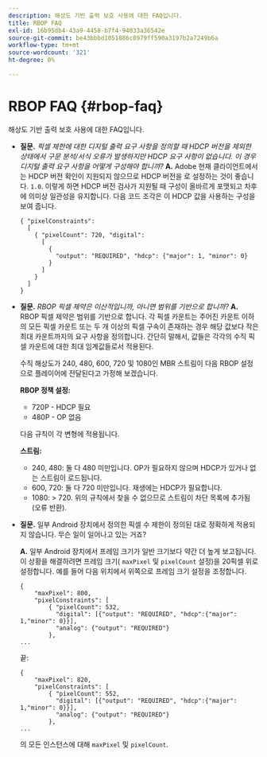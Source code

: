```yaml
---
description: 해상도 기반 출력 보호 사용에 대한 FAQ입니다.
title: RBOP FAQ
exl-id: 16b95db4-43a9-4458-b7f4-94033a36542e
source-git-commit: be43bbbd1051886c8979ff590a3197b2a7249b6a
workflow-type: tm+mt
source-wordcount: '321'
ht-degree: 0%

---
```


# RBOP FAQ {#rbop-faq}

해상도 기반 출력 보호 사용에 대한 FAQ입니다.

* **질문.** *픽셀 제한에 대한 디지털 출력 요구 사항을 정의할 때 HDCP 버전을 제외한 상태에서 구문 분석/서식 오류가 발생하지만 HDCP 요구 사항이 없습니다. 이 경우 디지털 출력 요구 사항을 어떻게 구성해야 합니까?* **A.** Adobe 현재 클라이언트에서는 HDCP 버전 확인이 지원되지 않으므로 HDCP 버전을 로 설정하는 것이 좋습니다. `1.0`. 이렇게 하면 HDCP 버전 검사가 지원될 때 구성이 올바르게 포맷되고 차후에 의미상 일관성을 유지합니다. 다음 코드 조각은 이 HDCP 값을 사용하는 구성을 보여 줍니다.

   ```
   { "pixelConstraints":  
     [  
       { "pixelCount": 720, "digital":  
         [  
           {  
             "output": "REQUIRED", "hdcp": {"major": 1, "minor": 0}  
           }  
         ]  
       }  
     ]  
   }
   ```

* **질문.** *RBOP 픽셀 제약은 이산적입니까, 아니면 범위를 기반으로 합니까?* **A.** RBOP 픽셀 제약은 범위를 기반으로 합니다. 각 픽셀 카운트는 주어진 카운트 이하의 모든 픽셀 카운트 또는 두 개 이상의 픽셀 구속이 존재하는 경우 해당 값보다 작은 최대 카운트까지의 요구 사항을 정의합니다. 간단히 말해서, 값들은 각각의 수직 픽셀 카운트에 대한 최대 임계값들로서 적용된다.

   수직 해상도가 240, 480, 600, 720 및 1080인 MBR 스트림이 다음 RBOP 설정으로 플레이어에 전달된다고 가정해 보겠습니다.

   **RBOP 정책 설정:**

   * 720P - HDCP 필요
   * 480P - OP 없음

   다음 규칙이 각 변형에 적용됩니다.

   **스트림:**

   * 240, 480: 둘 다 480 미만입니다. OP가 필요하지 않으며 HDCP가 있거나 없는 스트림이 로드됩니다.
   * 600, 720: 둘 다 720 미만입니다. 재생에는 HDCP가 필요합니다.
   * 1080: > 720. 위의 규칙에서 찾을 수 없으므로 스트림이 차단 목록에 추가됨(오류 반환).


* **질문.** 일부 Android 장치에서 정의한 픽셀 수 제한이 정의된 대로 정확하게 적용되지 않습니다. 무슨 일이 일어나고 있는 거죠?

   **A.** 일부 Android 장치에서 프레임 크기가 일반 크기보다 약간 더 높게 보고됩니다. 이 상황을 해결하려면 프레임 크기( `maxPixel` 및 `pixelCount` 설정)을 20픽셀 위로 설정합니다. 예를 들어 다음 위치에서 위쪽으로 프레임 크기 설정을 조정합니다.

   ```
   { 
       "maxPixel": 800, 
       "pixelConstraints": [ 
           { "pixelCount": 532, 
             "digital": [{"output": "REQUIRED", "hdcp":{"major": 1,"minor": 0}}], 
             "analog": {"output": "REQUIRED"} 
           }, 
   ... 
   ```

   끝:

   ```
   { 
       "maxPixel": 820, 
       "pixelConstraints": [ 
           { "pixelCount": 552, 
             "digital": [{"output": "REQUIRED", "hdcp":{"major": 1,"minor": 0}}], 
             "analog": {"output": "REQUIRED"} 
           }, 
   ... 
   ```

   의 모든 인스턴스에 대해 `maxPixel` 및 `pixelCount`.
